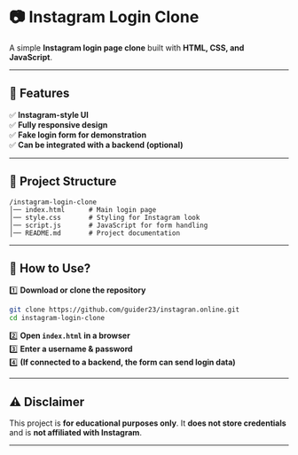 # 📷 Instagram Login Clone

A simple **Instagram login page clone** built with **HTML, CSS, and JavaScript**.

---

## 🚀 Features
✅ **Instagram-style UI**  
✅ **Fully responsive design**  
✅ **Fake login form for demonstration**  
✅ **Can be integrated with a backend (optional)**  

---

## 📂 Project Structure
```
/instagram-login-clone
│── index.html      # Main login page
│── style.css       # Styling for Instagram look
│── script.js       # JavaScript for form handling
│── README.md       # Project documentation
```

---

## 🔧 How to Use?
1️⃣ **Download or clone the repository**  
```bash
git clone https://github.com/guider23/instagran.online.git
cd instagram-login-clone
```
2️⃣ **Open `index.html` in a browser**  
3️⃣ **Enter a username & password**  
4️⃣ **(If connected to a backend, the form can send login data)**  

---

## ⚠ Disclaimer
This project is **for educational purposes only**. It **does not store credentials** and is **not affiliated with Instagram**.  

---

